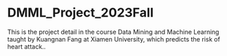 # DMML_Project_2023Fall
This is the project detail in the course Data Mining and Machine Learning taught by Kuangnan Fang at Xiamen University, which predicts the risk of heart attack..
